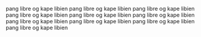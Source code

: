 pang libre og kape libien
pang libre og kape libien
pang libre og kape libien
pang libre og kape libien
pang libre og kape libien
pang libre og kape libien
pang libre og kape libien
pang libre og kape libien
pang libre og kape libien
pang libre og kape libien


